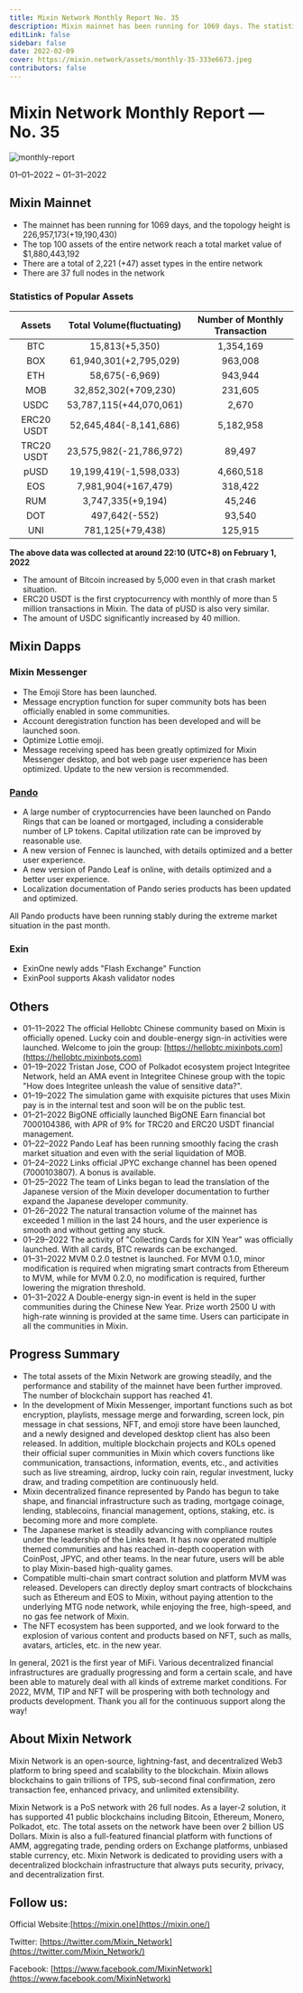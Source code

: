 ```yaml
---
title: Mixin Network Monthly Report No. 35
description: Mixin mainnet has been running for 1069 days. The statistics of popular assets in Mixin Network are listed. Ecosystem development, with Mixin Messenger, Pando, exin and other AMA crypto events. The NFT ecosystem has been supported. Compatible multi-chain smart contract solution and platform MVM was released. Various decentralized financial infrastructures are gradually progressing and form a certain scale.
editLink: false
sidebar: false
date: 2022-02-09
cover: https://mixin.network/assets/monthly-35-333e6673.jpeg
contributors: false
---
```


# Mixin Network Monthly Report — No. 35

![monthly-report](./monthly-35.jpeg)

01–01–2022 ~ 01–31–2022

## Mixin Mainnet

- The mainnet has been running for 1069 days, and the topology height is 226,957,173(+19,190,430)
- The top 100 assets of the entire network reach a total market value of $1,880,443,192
- There are a total of 2,221 (+47) asset types in the entire network
- There are 37 full nodes in the network

### Statistics of Popular Assets

| Assets     | Total Volume(fluctuating) | Number of Monthly Transaction |
|:----------:|:-------------------------:|:-----------------------------:|
| BTC        | 15,813(+5,350)          | 1,354,169 |
| BOX        | 61,940,301(+2,795,029)  | 963,008   |
| ETH        | 58,675(-6,969)          | 943,944   |
| MOB        | 32,852,302(+709,230)    | 231,605   |
| USDC       | 53,787,115(+44,070,061) | 2,670     |
| ERC20 USDT | 52,645,484(-8,141,686)  | 5,182,958 |
| TRC20 USDT | 23,575,982(-21,786,972) | 89,497    |
| pUSD       | 19,199,419(-1,598,033)  | 4,660,518 |
| EOS        | 7,981,904(+167,479)     | 318,422   |
| RUM        | 3,747,335(+9,194)       | 45,246    |
| DOT        | 497,642(-552)           | 93,540    |
| UNI        | 781,125(+79,438)        | 125,915   |

  **The above data was collected at around 22:10 (UTC+8) on February 1, 2022**
  
- The amount of Bitcoin increased by 5,000 even in that crash market situation.
- ERC20 USDT is the first cryptocurrency with monthly of more than 5 million transactions in Mixin. The data of pUSD is also very similar.
- The amount of USDC significantly increased by 40 million.

## Mixin Dapps

### Mixin Messenger

- The Emoji Store has been launched.
- Message encryption function for super community bots has been officially enabled in some communities.
- Account deregistration function has been developed and will be launched soon.
- Optimize Lottie emoji.
- Message receiving speed has been greatly optimized for Mixin Messenger desktop, and bot web page user experience has been optimized. Update to the new version is recommended.

### [Pando](https://pando.im/)

- A large number of cryptocurrencies have been launched on Pando Rings that can be loaned or mortgaged, including a considerable number of LP tokens. Capital utilization rate can be improved by reasonable use.
- A new version of Fennec is launched, with details optimized and a better user experience.
- A new version of Pando Leaf is online, with details optimized and a better user experience.
- Localization documentation of Pando series products has been updated and optimized.

All Pando products have been running stably during the extreme market situation in the past month.

### Exin

- ExinOne newly adds "Flash Exchange" Function
- ExinPool supports Akash validator nodes

## Others

- 01–11–2022
  The official Hellobtc Chinese community based on Mixin is officially opened. Lucky coin and double-energy sign-in activities were launched. Welcome to join the group: [https://hellobtc.mixinbots.com](https://hellobtc.mixinbots.com)
- 01–19–2022
  Tristan Jose, COO of Polkadot ecosystem project Integritee Network, held an AMA event in Integritee Chinese group with the topic "How does Integritee unleash the value of sensitive data?".
- 01–19–2022
  The simulation game with exquisite pictures that uses Mixin pay is in the internal test and soon will be on the public test.
- 01–21–2022
  BigONE officially launched BigONE Earn financial bot 7000104386, with APR of 9% for TRC20 and ERC20 USDT financial management.
- 01–22–2022
  Pando Leaf has been running smoothly facing the crash market situation and even with the serial liquidation of MOB.
- 01–24–2022
  Links official JPYC exchange channel has been opened (7000103807). A bonus is available.
- 01–25–2022
  The team of Links began to lead the translation of the Japanese version of the Mixin developer documentation to further expand the Japanese developer community.
- 01–26–2022
  The natural transaction volume of the mainnet has exceeded 1 million in the last 24 hours, and the user experience is smooth and without getting any stuck.
- 01–29–2022
  The activity of "Collecting Cards for XIN Year" was officially launched. With all cards, BTC rewards can be exchanged.
- 01–31–2022
  MVM 0.2.0 testnet is launched. For MVM 0.1.0, minor modification is required when migrating smart contracts from Ethereum to MVM, while for MVM 0.2.0, no modification is required, further lowering the migration threshold.
- 01–31–2022
  A Double-energy sign-in event is held in the super communities during the Chinese New Year. Prize worth 2500 U with high-rate winning is provided at the same time. Users can participate in all the communities in Mixin.

## Progress Summary

- The total assets of the Mixin Network are growing steadily, and the performance and stability of the mainnet have been further improved. The number of blockchain support has reached 41.
- In the development of Mixin Messenger, important functions such as bot encryption, playlists, message merge and forwarding, screen lock, pin message in chat sessions, NFT, and emoji store have been launched, and a newly designed and developed desktop client has also been released. In addition, multiple blockchain projects and KOLs opened their official super communities in Mixin which covers functions like communication, transactions, information, events, etc., and activities such as live streaming, airdrop, lucky coin rain, regular investment, lucky draw, and trading competition are continuously held.
- Mixin decentralized finance represented by Pando has begun to take shape, and financial infrastructure such as trading, mortgage coinage, lending, stablecoins, financial management, options, staking, etc. is becoming more and more complete.
- The Japanese market is steadily advancing with compliance routes under the leadership of the Links team. It has now operated multiple themed communities and has reached in-depth cooperation with CoinPost, JPYC, and other teams. In the near future, users will be able to play Mixin-based high-quality games.
- Compatible multi-chain smart contract solution and platform MVM was released. Developers can directly deploy smart contracts of blockchains such as Ethereum and EOS to Mixin, without paying attention to the underlying MTG node network, while enjoying the free, high-speed, and no gas fee network of Mixin.
- The NFT ecosystem has been supported, and we look forward to the explosion of various content and products based on NFT, such as malls, avatars, articles, etc. in the new year.

In general, 2021 is the first year of MiFi. Various decentralized financial infrastructures are gradually progressing and form a certain scale, and have been able to maturely deal with all kinds of extreme market conditions. For 2022, MVM, TIP and NFT will be prospering with both technology and products development. Thank you all for the continuous support along the way!

## About Mixin Network

Mixin Network is an open-source, lightning-fast, and decentralized Web3 platform to bring speed and scalability to the blockchain. Mixin allows blockchains to gain trillions of TPS, sub-second final confirmation, zero transaction fee, enhanced privacy, and unlimited extensibility.

Mixin Network is a PoS network with 26 full nodes. As a layer-2 solution, it has supported 41 public blockchains including Bitcoin, Ethereum, Monero, Polkadot, etc. The total assets on the network have been over 2 billion US Dollars. Mixin is also a full-featured financial platform with functions of AMM, aggregating trade, pending orders on Exchange platforms, unbiased stable currency, etc. Mixin Network is dedicated to providing users with a decentralized blockchain infrastructure that always puts security, privacy, and decentralization first.

## Follow us:

Official Website:[https://mixin.one](https://mixin.one/)

Twitter: [https://twitter.com/Mixin_Network](https://twitter.com/Mixin_Network/)

Facebook: [https://www.facebook.com/MixinNetwork](https://www.facebook.com/MixinNetwork)
